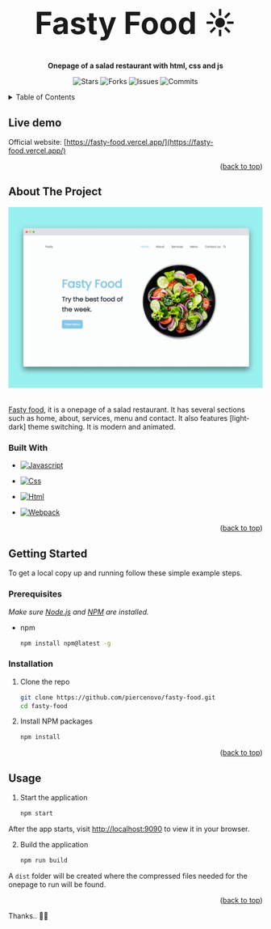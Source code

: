 <!-- FASTY FOOD -->
  <h1 align="center" style="font-size: 60px"> Fasty Food ☀️</h1>
  <p align="center"><strong>Onepage of a salad restaurant with html, css and js</strong></p>
 <p align="center">
  <img alt="Stars" src="https://badgen.net/github/stars/piercenovo/fasty-food">
  <img alt="Forks" src="https://badgen.net/github/forks/piercenovo/fasty-food">
  <img alt="Issues" src="https://badgen.net/github/issues/piercenovo/fasty-food">
  <img alt="Commits" src="https://badgen.net/github/commits/piercenovo/fasty-food/main">
 </p>

<!-- TABLE OF CONTENTS -->
<details>
  <summary>Table of Contents</summary>
  <ol>
   <li>
      <a href="#live-demo">Live Demo</a>
    </li>
    <li>
      <a href="#about-the-project">About The Project</a>
      <ul>
        <li><a href="#built-with">Built With</a></li>
      </ul>
    </li>
    <li>
      <a href="#getting-started">Getting Started</a>
      <ul>
        <li><a href="#prerequisites">Prerequisites</a></li>
        <li><a href="#installation">Installation</a></li>
      </ul>
    </li>
    <li><a href="#usage">Usage</a></li>
  </ol>
</details>

<!-- LIVE DEMO -->
## Live demo

Official website: [https://fasty-food.vercel.app/](https://fasty-food.vercel.app/)

<p align="right">(<a href="#readme-top">back to top</a>)</p>

<!-- ABOUT THE PROJECT -->
## About The Project

<div align="center">
<img alt="fasty-food" src="./src/images/fasty-food-screen.png"> </img>
</div>

<br/>

[Fasty food](https://fasty-food.vercel.app/), it is a onepage of a salad restaurant. It has several sections such as home, about, services, menu and contact. It also features [light-dark] theme switching. It is modern and animated.

### Built With

* <a href="https://www.javascript.com/" target="_blank"><img src="https://img.shields.io/badge/Javascript-yellow?style=for-the-badge&logo=javascript&logoColor=white" 
alt="Javascript">
</a>

* <a href="https://developer.mozilla.org/es/docs/Web/CSS" target="_blank"><img src="https://img.shields.io/badge/Css-blue?style=for-the-badge&logo=css3&logoColor=white" alt="Css">
</a>

* <a href="https://developer.mozilla.org/es/docs/Web/HTML" target="_blank"><img src="https://img.shields.io/badge/Html-red?style=for-the-badge&logo=html5&logoColor=white" alt="Html">
</a>

* <a href="https://webpack.js.org/" target="_blank"><img src="https://img.shields.io/badge/Webpack-5299C8?style=for-the-badge&logo=webpack&logoColor=white" 
alt="Webpack">
</a>

<p align="right">(<a href="#readme-top">back to top</a>)</p>

<!-- GETTING STARTED -->
## Getting Started

To get a local copy up and running follow these simple example steps.

### Prerequisites

_Make sure [Node.js](https://nodejs.org/en/) and [NPM](https://www.npmjs.com/) are installed._

* npm
  ```sh
  npm install npm@latest -g
  ```

### Installation

1. Clone the repo
   ```sh
   git clone https://github.com/piercenovo/fasty-food.git
   cd fasty-food
   ```
2. Install NPM packages
   ```sh
   npm install
   ```
   
<p align="right">(<a href="#readme-top">back to top</a>)</p>

<!-- USAGE -->
## Usage

1. Start the application
   ```sh
   npm start
   ```
   
After the app starts, visit [http://localhost:9090](http://localhost:9090) to view it in your browser.

2. Build the application
   ```sh
   npm run build
   ```
   
A `dist` folder will be created where the compressed files needed for the onepage to run will be found.

<p align="right">(<a href="#readme-top">back to top</a>)</p>

Thanks.. 🚀✨
